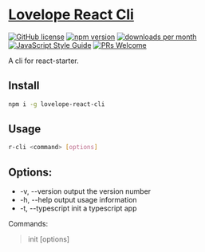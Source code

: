 # [Lovelope React Cli](https://github.com/lovelope/r-cli)

[![GitHub license](https://img.shields.io/badge/license-MIT-blue.svg)](https://github.com/lovelope/r-cli/blob/master/LICENSE)
[![npm version](https://img.shields.io/npm/v/lovelope-react-cli.svg?style=flat)](https://www.npmjs.com/package/lovelope-react-cli)
[![downloads per month](https://img.shields.io/npm/dm/lovelope-react-cli.svg)](https://www.npmjs.org/package/lovelope-react-cli)
[![JavaScript Style Guide](https://img.shields.io/badge/code_style-airbnb-brightgreen.svg)](https://github.com/airbnb/javascript)
[![PRs Welcome](https://img.shields.io/badge/PRs-welcome-brightgreen.svg)](https://github.com/lovelope/r-cli/pulls)

A cli for react-starter.

## Install

```bash
npm i -g lovelope-react-cli
```

## Usage

```bash
r-cli <command> [options]
```

## Options:

- -v, --version output the version number
- -h, --help output usage information
- -t, --typescript init a typescript app

Commands:

> init [options] <name>
